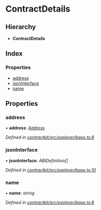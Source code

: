 # ContractDetails

## Hierarchy

* **ContractDetails**

## Index

### Properties

* [address](_explorer_base_.contractdetails.md#address)
* [jsonInterface](_explorer_base_.contractdetails.md#jsoninterface)
* [name](_explorer_base_.contractdetails.md#name)

## Properties

### address

• **address**: [_Address_](../external-modules/_base_.md#address)

_Defined in_ [_contractkit/src/explorer/base.ts:9_](https://github.com/celo-org/celo-monorepo/blob/master/packages/contractkit/src/explorer/base.ts#L9)

### jsonInterface

• **jsonInterface**: _ABIDefinition\[\]_

_Defined in_ [_contractkit/src/explorer/base.ts:10_](https://github.com/celo-org/celo-monorepo/blob/master/packages/contractkit/src/explorer/base.ts#L10)

### name

• **name**: _string_

_Defined in_ [_contractkit/src/explorer/base.ts:8_](https://github.com/celo-org/celo-monorepo/blob/master/packages/contractkit/src/explorer/base.ts#L8)

